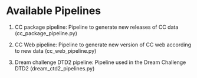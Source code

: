 # Available Pipelines

1. CC package pipeline: Pipeline to generate new releases of CC data (cc_package_pipeline.py)

2. CC Web pipeline: Pipeline to generate new version of CC web according to new data (cc_web_pipeline.py)

3. Dream challenge DTD2 pipeline: Pipeline used in the Dream Challenge DTD2 (dream_ctd2_pipelines.py)


